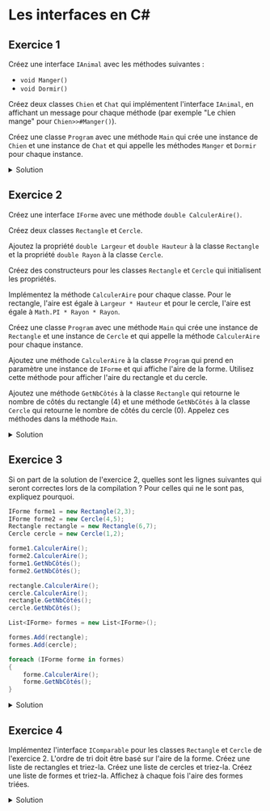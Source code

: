 # Les interfaces en C#

## Exercice 1

Créez une interface `IAnimal` avec les méthodes suivantes :
- `void Manger()`
- `void Dormir()`

Créez deux classes `Chien` et `Chat` qui implémentent l'interface `IAnimal`, en affichant un message pour chaque méthode (par exemple "Le chien mange" pour ```Chien>>#Manger()```).

Créez une classe `Program` avec une méthode `Main` qui crée une instance de `Chien` et une instance de `Chat` et qui appelle les méthodes `Manger` et `Dormir` pour chaque instance.

<details>
<summary>Solution</summary>

```csharp
using System;

interface IAnimal
{
    void Manger();
    void Dormir();
}

class Chien : IAnimal
{
    public void Manger()
    {
        Console.WriteLine("Le chien mange.");
    }

    public void Dormir()
    {
        Console.WriteLine("Le chien dort.");
    }
}

class Chat : IAnimal
{
    public void Manger()
    {
        Console.WriteLine("Le chat mange.");
    }

    public void Dormir()
    {
        Console.WriteLine("Le chat dort.");
    }
}

class Program
{
    public static void Main()
    {
        Chien chien = new Chien();
        chien.Manger();
        chien.Dormir();

        Chat chat = new Chat();
        chat.Manger();
        chat.Dormir();
    }
}
```

</details>

## Exercice 2

Créez une interface `IForme` avec une méthode `double CalculerAire()`.

Créez deux classes `Rectangle` et `Cercle`.

Ajoutez la propriété `double Largeur` et `double Hauteur` à la classe `Rectangle` et la propriété `double Rayon` à la classe `Cercle`.

Créez des constructeurs pour les classes `Rectangle` et `Cercle` qui initialisent les propriétés.

Implémentez la méthode `CalculerAire` pour chaque classe. Pour le rectangle, l'aire est égale à `Largeur * Hauteur` et pour le cercle, l'aire est égale à `Math.PI * Rayon * Rayon`.

Créez une classe `Program` avec une méthode `Main` qui crée une instance de `Rectangle` et une instance de `Cercle` et qui appelle la méthode `CalculerAire` pour chaque instance.

Ajoutez une méthode `CalculerAire` à la classe `Program` qui prend en paramètre une instance de `IForme` et qui affiche l'aire de la forme. Utilisez cette méthode pour afficher l'aire du rectangle et du cercle.

Ajoutez une méthode `GetNbCôtés` à la classe `Rectangle` qui retourne le nombre de côtés du rectangle (4) et une méthode `GetNbCôtés` à la classe `Cercle` qui retourne le nombre de côtés du cercle (0). Appelez ces méthodes dans la méthode `Main`. 


<details>
<summary>Solution</summary>

Voici le code à obtenir :

```csharp
interface IForme
{
    double CalculerAire();
}

class Rectangle : IForme
{
    public double Largeur { get; set; }
    public double Hauteur { get; set; }

    public Rectangle(double largeur, double hauteur)
    {
        Largeur = largeur;
        Hauteur = hauteur;
    }

    public override double CalculerAire()
    {
        return Largeur * Hauteur;
    }

    public int GetNbCôtés()
    {
        return 4;
    }
}

class Cercle : IForme
{
    public double Rayon { get; set; }

    public Cercle(double rayon)
    {
        Rayon = rayon;
    }

    public override double CalculerAire()
    {
        return Math.PI * Rayon * Rayon;
    }

    public int GetNbCôtés()
    {
        return 0;
    }
}

class Program
{
    public static void Main()
    {
        Rectangle rectangle = new Rectangle(2, 3);
        Cercle cercle = new Cercle(4);

        Console.WriteLine($"Aire du rectangle : {rectangle.CalculerAire()}");
        Console.WriteLine($"Aire du cercle : {cercle.CalculerAire()}");

        CalculerAire(rectangle);
        CalculerAire(cercle);
    }

    public static void CalculerAire(IForme forme)
    {
        Console.WriteLine($"Aire : {forme.CalculerAire()}");
    }
}
```

</details>

## Exercice 3

Si on part de la solution de l'exercice 2, quelles sont les lignes suivantes qui seront correctes lors de la compilation ? Pour celles qui ne le sont pas, expliquez pourquoi.

```csharp
IForme forme1 = new Rectangle(2,3);
IForme forme2 = new Cercle(4,5);
Rectangle rectangle = new Rectangle(6,7);
Cercle cercle = new Cercle(1,2);

forme1.CalculerAire();
forme2.CalculerAire();
forme1.GetNbCôtés();
forme2.GetNbCôtés();

rectangle.CalculerAire();
cercle.CalculerAire();
rectangle.GetNbCôtés();
cercle.GetNbCôtés();

List<IForme> formes = new List<IForme>();

formes.Add(rectangle);
formes.Add(cercle);

foreach (IForme forme in formes)
{
    forme.CalculerAire();
    forme.GetNbCôtés();
}
```

<details>
<summary>Solution</summary>

Voici les commentaires sur chaque ligne :
    
```csharp
IForme forme1 = new Rectangle(); // Correct
IForme forme2 = new Cercle(); // Correct
Rectangle rectangle = new Rectangle(); // Correct
Cercle cercle = new Cercle(); // Correct

forme1.CalculerAire(); // Correct
forme2.CalculerAire(); // Correct
forme1.GetNbCôtés(); // Incorrect : la méthode GetNbCôtés n'est pas définie dans l'interface IForme
forme2.GetNbCôtés(); // Incorrect : la méthode GetNbCôtés n'est pas définie dans l'interface IForme

rectangle.CalculerAire(); // Correct
cercle.CalculerAire(); // Correct

rectangle.GetNbCôtés(); // Correct
cercle.GetNbCôtés(); // Correct

List<IForme> formes = new List<IForme>();

formes.Add(rectangle); // Correct
formes.Add(cercle); // Correct

foreach (IForme forme in formes)
{
    forme.CalculerAire(); // Correct
    forme.GetNbCôtés(); // Incorrect : la méthode GetNbCôtés n'est pas définie dans l'interface IForme
}
```

</details>



## Exercice 4

Implémentez l'interface `IComparable` pour les classes `Rectangle` et `Cercle` de l'exercice 2. L'ordre de tri doit être basé sur l'aire de la forme. Créez une liste de rectangles et triez-la. Créez une liste de cercles et triez-la. Créez une liste de formes et triez-la. Affichez à chaque fois l'aire des formes triées.

<details>
<summary>Solution</summary>

Voici le code à obtenir :

```csharp
interface IForme : IComparable<IForme>
{
    double CalculerAire();
}

class Rectangle : IForme, IComparable<Rectangle>, IComparable<IForme>
{
    public double Largeur { get; set; }
    public double Longueur { get; set; }

    public Rectangle(double largeur, double longueur)
    {
        Largeur = largeur;
        Longueur = longueur;
    }

    public double CalculerAire()
    {
        return Largeur * Longueur;
    }

    public int GetNbCôtés()
    {
        return 4;
    }

    public int CompareTo(Rectangle? other) // permet de comparer des rectangles entre eux
    {
        if (other == null) return 1; // on considère que si other est null, this est 'plus grand'
        Console.WriteLine("Dans le Rectangle>>CompareTo(Rectangle)");
        return CalculerAire().CompareTo(other.CalculerAire());
        // on pourrait aussi l'écrire comme ça
        // int monAire = this.CalculerAire();
        // int autreAire = other.CalculerAire();
        // if(monAire < autreAire) 
        //    return -1
        // if(monAire == autreAire)
        //    return 0
        // // ici on sait forcément que monAire > autreAire
        // return 1
    }
    public int CompareTo(IForme? other) // permet de comparer des formes entre elles
    {
        if (other == null) return 1; // on considère que si other est null, this est 'plus grand'
        Console.WriteLine("Dans le Rectangle>>CompareTo(IForme)");
        return CalculerAire().CompareTo(other.CalculerAire());
    }
}

    class Cercle : IForme, IComparable<Cercle>, IComparable<IForme>
{
    public double Rayon { get; set; }

    public Cercle(double rayon)
    {
        Rayon = rayon;
    }

    public double CalculerAire()
    {
        return Math.PI * Rayon * Rayon;
    }

    public int GetNbCôtés()
    {
        return 0;
    }

    public int CompareTo(Cercle? other) // permet de comparer des cercles entre eux
    {
        if (other == null) return 1; // on considère que si other est null, this est 'plus grand'
        Console.WriteLine("Dans le Cercle>>CompareTo(Cercle)");
        return CalculerAire().CompareTo(other.CalculerAire());
    }

    public int CompareTo(IForme? other) // permet de comparer des formes entre elles
    {
        if (other == null) return 1; // on considère que si other est null, this est 'plus grand'
        Console.WriteLine("Dans le Cercle>>CompareTo(IForme)");
        return CalculerAire().CompareTo(other.CalculerAire());
    }
}

class Program
{
    public static void Main()
    {
        Rectangle rectangle1 = new Rectangle(2, 3);
        Rectangle rectangle2 = new Rectangle(8, 9);
        Cercle cercle1 = new Cercle(5);
        Cercle cercle2 = new Cercle(2);

        List<Rectangle> rectangles = new List<Rectangle> { rectangle1, rectangle2 };
        rectangles.Sort();
        foreach (Rectangle rectangle in rectangles)
        {
            Console.WriteLine(rectangle.CalculerAire());
        }

        List<Cercle> cercles = new List<Cercle> { cercle1, cercle2 };
        cercles.Sort();

        foreach (Cercle cercle in cercles)
        {
            Console.WriteLine(cercle.CalculerAire());
        }

        List<IForme> formes = new List<IForme> { rectangle1, rectangle2, cercle1, cercle2 };
        formes.Sort();

        foreach (IForme forme in formes)
        {
            Console.WriteLine(forme.CalculerAire());
        }
    }
}
```

</details>
